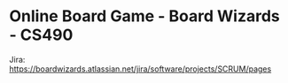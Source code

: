 # Online Board Game - Board Wizards - CS490

Jira: https://boardwizards.atlassian.net/jira/software/projects/SCRUM/pages
